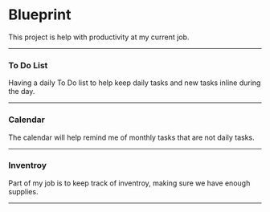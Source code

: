 # Blueprint
 This project is help with productivity at my current job.
 
 <hr>
 <h3>To Do List</h3>
 <p>Having a daily To Do list to help keep daily tasks and new tasks inline during the day.</p>
 <hr>
 <h3>Calendar</h3>
 <p>The calendar will help remind me of monthly tasks that are not daily tasks.</p>
 <hr>
 <h3>Inventroy</h3>
 <p>Part of my job is to keep track of inventroy, making sure we have enough supplies.</p>
 <hr>

